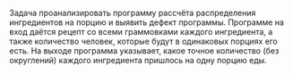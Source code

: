 Задача проанализировать программу рассчёта распределения ингредиентов на порцию и выявить дефект программы. 
Программе на вход даётся рецепт со всеми граммовками каждого ингредиента, а также количество человек, которые будут в одинаковых порциях его есть. 
На выходе программа указывает, какое точное количество (без округлений) каждого ингредиента пришлось на одну порцию еды.

